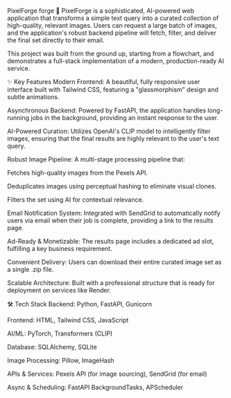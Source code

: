 PixelForge forge 📸
PixelForge is a sophisticated, AI-powered web application that transforms a simple text query into a curated collection of high-quality, relevant images. Users can request a large batch of images, and the application's robust backend pipeline will fetch, filter, and deliver the final set directly to their email.

This project was built from the ground up, starting from a flowchart, and demonstrates a full-stack implementation of a modern, production-ready AI service.

✨ Key Features
Modern Frontend: A beautiful, fully responsive user interface built with Tailwind CSS, featuring a "glassmorphism" design and subtle animations.

Asynchronous Backend: Powered by FastAPI, the application handles long-running jobs in the background, providing an instant response to the user.

AI-Powered Curation: Utilizes OpenAI's CLIP model to intelligently filter images, ensuring that the final results are highly relevant to the user's text query.

Robust Image Pipeline: A multi-stage processing pipeline that:

Fetches high-quality images from the Pexels API.

Deduplicates images using perceptual hashing to eliminate visual clones.

Filters the set using AI for contextual relevance.

Email Notification System: Integrated with SendGrid to automatically notify users via email when their job is complete, providing a link to the results page.

Ad-Ready & Monetizable: The results page includes a dedicated ad slot, fulfilling a key business requirement.

Convenient Delivery: Users can download their entire curated image set as a single .zip file.

Scalable Architecture: Built with a professional structure that is ready for deployment on services like Render.

🛠️ Tech Stack
Backend: Python, FastAPI, Gunicorn

Frontend: HTML, Tailwind CSS, JavaScript

AI/ML: PyTorch, Transformers (CLIP)

Database: SQLAlchemy, SQLite

Image Processing: Pillow, ImageHash

APIs & Services: Pexels API (for image sourcing), SendGrid (for email)

Async & Scheduling: FastAPI BackgroundTasks, APScheduler
